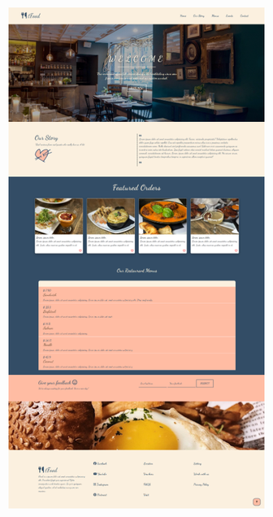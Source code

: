 <img src="assets/img/anh1.png" alt="Image 1" style="display: inline-block; margin-bottom: -4.5px;"/>
<img src="assets/img/anh5.png" alt="Image 1" style="display: inline-block; margin-bottom: -4.5px;"/>
<img src="assets/img/anh2.png" alt="Image 1" style="display: inline-block; margin-bottom: -4.5px;"/>
<img src="assets/img/anh3.png" alt="Image 1" style="display: inline-block; margin-bottom: -4.5px;"/>
<img src="assets/img/anh4.png" alt="Image 1" style="display: inline-block; margin-bottom: -4.5px;"/>